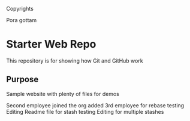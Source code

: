 Copyrights

Pora gottam 

# Starter Web Repo

This repository is for showing how Git and GitHub work

## Purpose

Sample website with plenty of files for demos

Second employee joined the org
added 3rd employee for rebase testing
Editing Readme file for stash testing
Editing for multiple stashes